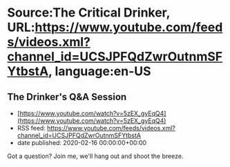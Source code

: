 # Source:The Critical Drinker, URL:https://www.youtube.com/feeds/videos.xml?channel_id=UCSJPFQdZwrOutnmSFYtbstA, language:en-US

## The Drinker's Q&A Session
 - [https://www.youtube.com/watch?v=5zEX_gyEqQ4](https://www.youtube.com/watch?v=5zEX_gyEqQ4)
 - RSS feed: https://www.youtube.com/feeds/videos.xml?channel_id=UCSJPFQdZwrOutnmSFYtbstA
 - date published: 2020-02-16 00:00:00+00:00

Got a question? Join me, we'll hang out and shoot the breeze.

